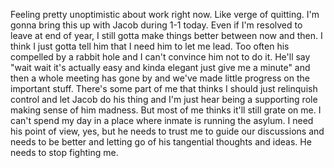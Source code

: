 Feeling pretty unoptimistic about work right now. Like verge of quitting.
I'm gonna bring this up with Jacob during 1-1 today.
Even if I'm resolved to leave at end of year, I still gotta make things better between now and then.
I think I just gotta tell him that I need him to let me lead. Too often his compelled by a rabbit hole and I can't convince him not to do it. He'll say "wait wait it's actually easy and kinda elegant just give me a minute" and then a whole meeting has gone by and we've made little progress on the important stuff.
There's some part of me that thinks I should just relinquish control and let Jacob do his thing and I'm just hear being a supporting role making sense of him madness.
But most of me thinks it'll still grate on me. I can't spend my day in a place where inmate is running the asylum. I need his point of view, yes, but he needs to trust me to guide our discussions and needs to be better and letting go of his tangential thoughts and ideas. He needs to stop fighting me.